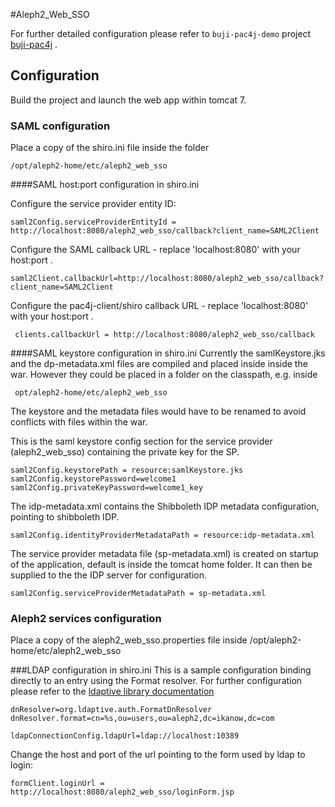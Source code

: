 #Aleph2_Web_SSO 

For further detailed configuration please refer to  `buji-pac4j-demo` project [buji-pac4j](https://github.com/pac4j/buji-pac4j-demo) .
 

## Configuration

Build the project and launch the web app within tomcat 7.

### SAML configuration

Place a copy of the shiro.ini file inside the folder

    /opt/aleph2-home/etc/aleph2_web_sso

####SAML host:port configuration in shiro.ini

Configure the service provider entity ID:

    saml2Config.serviceProviderEntityId = http://localhost:8080/aleph2_web_sso/callback?client_name=SAML2Client

Configure the SAML callback URL - replace 'localhost:8080' with your host:port .
    
    saml2Client.callbackUrl=http://localhost:8080/aleph2_web_sso/callback?client_name=SAML2Client

Configure the pac4j-client/shiro callback URL - replace 'localhost:8080' with your host:port .
 
     clients.callbackUrl = http://localhost:8080/aleph2_web_sso/callback


####SAML keystore configuration in shiro.ini
Currently the samlKeystore.jks and the dp-metadata.xml files are compiled and placed inside inside the war.
However they could be placed in a folder on the classpath, e.g. inside 
     
     opt/aleph2-home/etc/aleph2_web_sso
      
The keystore and the metadata files would have to be renamed to avoid conflicts with files within the war.

This is the saml keystore config section for the service provider (aleph2_web_sso) containing the private key for the SP.

    saml2Config.keystorePath = resource:samlKeystore.jks
    saml2Config.keystorePassword=welcome1
    saml2Config.privateKeyPassword=welcome1_key

The idp-metadata.xml contains the Shibboleth IDP metadata configuration, pointing to shibboleth IDP.

    saml2Config.identityProviderMetadataPath = resource:idp-metadata.xml


The service provider metadata file (sp-metadata.xml) is created on startup of the application, default is  inside the tomcat home folder.
It can then be supplied to the the IDP server for configuration. 

    saml2Config.serviceProviderMetadataPath = sp-metadata.xml


### Aleph2 services configuration

Place a copy of the aleph2_web_sso.properties file inside /opt/aleph2-home/etc/aleph2_web_sso




###LDAP configuration in shiro.ini
This is a sample configuration binding directly to an entry using the Format resolver. For further configuration please refer to the 
[ldaptive library documentation](http://www.ldaptive.org/docs/guide/authentication.html)
 
   
    dnResolver=org.ldaptive.auth.FormatDnResolver
    dnResolver.format=cn=%s,ou=users,ou=aleph2,dc=ikanow,dc=com

    ldapConnectionConfig.ldapUrl=ldap://localhost:10389


Change the host and port of the url pointing to the form used by ldap to login: 
    
    formClient.loginUrl = http://localhost:8080/aleph2_web_sso/loginForm.jsp
    
    